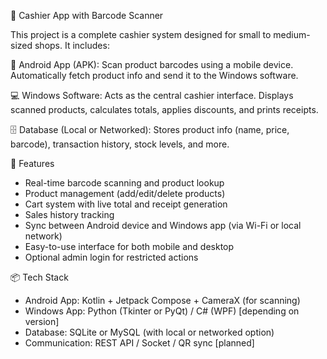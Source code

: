 🧾 Cashier App with Barcode Scanner

This project is a complete cashier system designed for small to medium-sized shops. It includes:

📱 Android App (APK): Scan product barcodes using a mobile device. Automatically fetch product info and send it to the Windows software.

💻 Windows Software: Acts as the central cashier interface. Displays scanned products, calculates totals, applies discounts, and prints receipts.

🗄️ Database (Local or Networked): Stores product info (name, price, barcode), transaction history, stock levels, and more.

🔧 Features

- Real-time barcode scanning and product lookup
- Product management (add/edit/delete products)
- Cart system with live total and receipt generation
- Sales history tracking
- Sync between Android device and Windows app (via Wi-Fi or local network)
- Easy-to-use interface for both mobile and desktop
- Optional admin login for restricted actions

📦 Tech Stack

- Android App: Kotlin + Jetpack Compose + CameraX (for scanning)
- Windows App: Python (Tkinter or PyQt) / C# (WPF) [depending on version]
- Database: SQLite or MySQL (with local or networked option)
- Communication: REST API / Socket / QR sync [planned]

